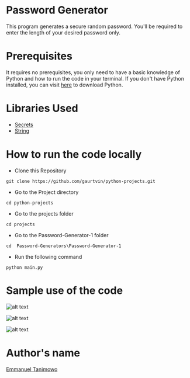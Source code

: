 # Password Generator

This program generates a secure random password. You'll be required to enter the length of your desired password only.

# Prerequisites

It requires no prerequisites, you only need to have a basic knowledge of Python and how to run the code in your terminal. If you don't have Python installed, you can visit [here](https://www.python.org/downloads/) to download Python.

# Libraries Used

* [Secrets](https://docs.python.org/3/library/secrets.html)
* [String](https://docs.python.org/3/library/string.html)

# How to run the code locally

- Clone this Repository

```
git clone https://github.com/gaurtvin/python-projects.git
```

- Go to the Project directory

```
cd python-projects
```

- Go to the projects folder

```
cd projects
```

- Go to the Password-Generator-1 folder

```
cd  Password-Generators\Password-Generator-1
```

- Run the following command

```
python main.py
```

# Sample use of the code

![alt text](https://github.com/Mannuel25/python-projects/blob/master/projects/Password-Generators/Password-Generator-1/screenshot_1.png)

![alt text](https://github.com/Mannuel25/python-projects/blob/master/projects/Password-Generators/Password-Generator-1/screenshot_2.png)

![alt text](https://github.com/Mannuel25/python-projects/blob/master/projects/Password-Generators/Password-Generator-1/screenshot_3.png)

# Author's name

[Emmanuel Tanimowo](https://github.com/Mannuel25)